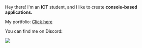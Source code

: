 Hey there! I'm an **ICT** student, and I like to create **console-based applications.**

My portfolio: [Click here](https://daniellazureanu.github.io/web/)

You can find me on Discord:  
  
![](https://dcbadge.limes.pink/api/shield/251771093478670338)
